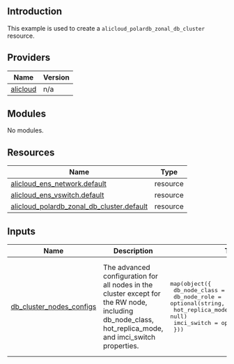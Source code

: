 ## Introduction

This example is used to create a `alicloud_polardb_zonal_db_cluster` resource.

<!-- BEGIN_TF_DOCS -->
## Providers

| Name | Version |
|------|---------|
| <a name="provider_alicloud"></a> [alicloud](#provider\_alicloud) | n/a |

## Modules

No modules.

## Resources

| Name | Type |
|------|------|
| [alicloud_ens_network.default](https://registry.terraform.io/providers/aliyun/alicloud/latest/docs/resources/ens_network) | resource |
| [alicloud_ens_vswitch.default](https://registry.terraform.io/providers/aliyun/alicloud/latest/docs/resources/ens_vswitch) | resource |
| [alicloud_polardb_zonal_db_cluster.default](https://registry.terraform.io/providers/aliyun/alicloud/latest/docs/resources/polardb_zonal_db_cluster) | resource |

## Inputs

| Name | Description | Type | Default | Required |
|------|-------------|------|---------|:--------:|
| <a name="input_db_cluster_nodes_configs"></a> [db\_cluster\_nodes\_configs](#input\_db\_cluster\_nodes\_configs) | The advanced configuration for all nodes in the cluster except for the RW node, including db\_node\_class, hot\_replica\_mode, and imci\_switch properties. | <pre>map(object({<br/>    db_node_class    = string<br/>    db_node_role     = optional(string, null)<br/>    hot_replica_mode = optional(string, null)<br/>    imci_switch      = optional(string, null)<br/>  }))</pre> | <pre>{<br/>  "db_node_1": {<br/>    "db_node_class": "polar.mysql.x4.medium.c",<br/>    "db_node_role": "Writer"<br/>  },<br/>  "db_node_2": {<br/>    "db_node_class": "polar.mysql.x4.medium.c",<br/>    "db_node_role": "Reader"<br/>  }<br/>}</pre> | no |
<!-- END_TF_DOCS -->
